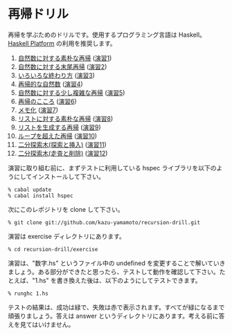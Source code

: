 # 再帰ドリル

再帰を学ぶためのドリルです。使用するプログラミング言語は Haskell。[Haskell Platform](http://www.haskell.org/platform/) の利用を推奨します。

1. [自然数に対する素朴な再帰](drill/1.md) ([演習1](exercise/1.hs))
2. [自然数に対する末尾再帰](drill/2.md) ([演習2](exercise/2.hs))
3. [いろいろな終わり方](drill/3.md) ([演習3](exercise/3.hs))
4. [再帰的な自然数](drill/4.md) ([演習4](exercise/4.hs))
5. [自然数に対する少し複雑な再帰](drill/5.md) ([演習5](exercise/5.hs))
6. [再帰のこころ](drill/6.md) ([演習6](6.hs))
7. [メモ化](drill/7.md) ([演習7](7.hs))
8. [リストに対する素朴な再帰](drill/8.md) ([演習8](exercise/8.hs))
9. [リストを生成する再帰](drill/9.md) ([演習9](exercise/9.hs))
10. [ループを超えた再帰](drill/10.md) ([演習10](exercise/10.hs))
11. [二分探索木(探索と挿入)](drill/11.md) ([演習11](exercise/11.hs))
12. [二分探索木(走査と削除)](drill/12.md) ([演習12](exercise/12.hs))

演習に取り組む前に、まずテストに利用している hspec ライブラリを以下のようにしてインストールして下さい。

    % cabal update
    % cabal install hspec

次にこのレポジトリを clone して下さい。

    % git clone git://github.com/kazu-yamamoto/recursion-drill.git

演習は exercise ディレクトリにあります。

    % cd recursion-drill/exercise

演習は、"数字.hs" というファイル中の undefined を変更することで解いていきましょう。ある部分ができたと思ったら、テストして動作を確認して下さい。たとえば、"1.hs" を書き換えた後は、以下のようにしてテストできます。

    % runghc 1.hs

テストの結果は、成功は緑で、失敗は赤で表示されます。すべてが緑になるまで頑張りましょう。答えは answer というディレクトリにあります。考える前に答えを見てはいけません。
